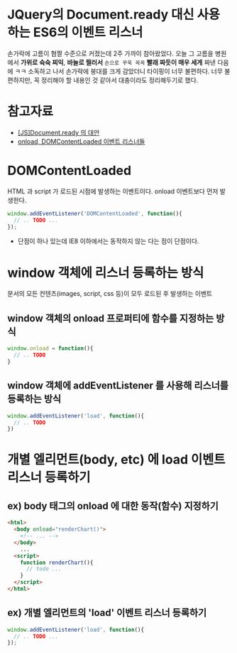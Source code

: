 # JQuery의 Document.ready 대신 사용하는 ES6의 이벤트 리스너

손가락에 고름이 혐짤 수준으로 커졌는데 2주 가까이 참아왔었다. 오늘 그 고름을 병원에서 **가위로 슉슉 찌익**, **바늘로 찔러서**  `손으로 꾸욱 꼭꼭` **빨래 짜듯이 매우 세게** 짜낸 다음에 ㅋㅋ 소독하고 나서 손가락에 붕대를 크게 감았더니 타이핑이 너무 불편하다. 너무 불편하지만, 꼭 정리해야 할 내용인 것 같아서 대충이라도 정리해두기로 했다.  


# 참고자료

- [[JS]Document.ready 의 대안](https://blog.hodory.dev/2020/01/05/Document-Ready-Alternative/)
- [onload, DOMContentLoaded 이벤트 리스너들](https://webdir.tistory.com/515)

  

# DOMContentLoaded

HTML 과 script 가 로드된 시점에 발생하는 이벤트이다. onload 이벤트보다 먼저 발생한다. 

```javascript
window.addEventListener('DOMContentLoaded', function(){
  // .. TODO ... 
});
```

- 단점이 하나 있는데 IE8 이하에서는 동작하지 않는 다는 점이 단점이다.



# window 객체에 리스너 등록하는 방식

문서의 모든 컨텐츠(images, script, css 등)이 모두 로드된 후 발생하는 이벤트  


## window 객체의 onload 프로퍼티에 함수를 지정하는 방식

```javascript
window.onload = function(){
  // .. TODO
}
```

  

## window 객체에 addEventListener 를 사용해 리스너를 등록하는 방식

```javascript
window.addEventListener('load', function(){
  // .. TODO
})
```





# 개별 엘리먼트(body, etc) 에 load 이벤트 리스너 등록하기

## ex) body 태그의 onload 에 대한 동작(함수) 지정하기

```html
<html>
  <body onload="renderChart()">
    <!-- ... -->
  </body>
	...
  <script>
    function renderChart(){
      // todo ...
    }
  </script>
</html>
```



## ex) 개별 엘리먼트의 'load' 이벤트 리스너 등록하기

```javascript
window.addEventListener('load', function(){ 
  // .. TODO ...
});
```





